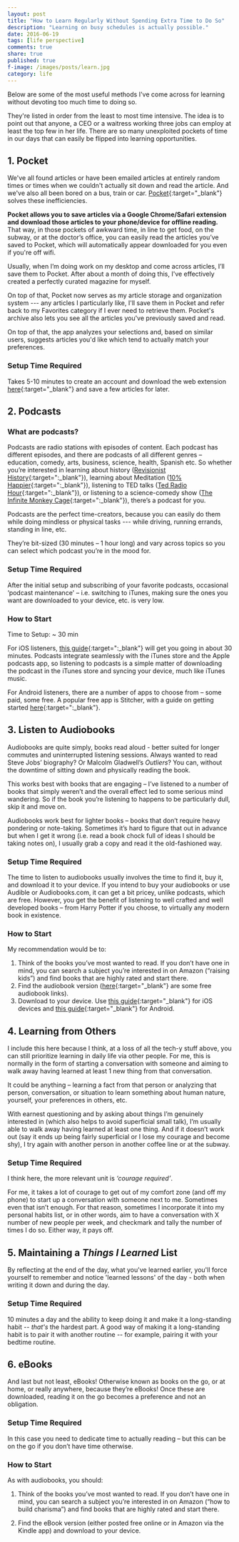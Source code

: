 ```yaml
---
layout: post
title: "How to Learn Regularly Without Spending Extra Time to Do So"
description: "Learning on busy schedules is actually possible."
date: 2016-06-19
tags: [life perspective]
comments: true
share: true
published: true
f-image: /images/posts/learn.jpg
category: life
---
```


Below are some of the most useful methods I've come across for learning without devoting too much time to doing so. 

They're listed in order from the least to most time intensive. The idea is to point out that anyone, a CEO or a waitress working three jobs can employ at least the top few in her life. There are so many unexploited pockets of time in our days that can easily be flipped into learning opportunities. 

## 1. Pocket

We've all found articles or have been emailed articles at entirely random times or times when we couldn't actually sit down and read the article. And we've also all been bored on a bus, train or car. [Pocket](https://getpocket.com/){:target="_blank"} solves these inefficiencies.

__Pocket allows you to save articles via a Google Chrome/Safari extension and download those articles to your phone/device for offline reading.__ That way, in those pockets of awkward time, in line to get food, on the subway, or at the doctor’s office, you can easily read the articles you’ve saved to Pocket, which will automatically appear downloaded for you even if you're off wifi. 

Usually, when I’m doing work on my desktop and come across articles, I’ll save them to Pocket. After about a month of doing this, I've effectively created a perfectly curated magazine for myself. 

On top of that, Pocket now serves as my article storage and organization system --- any articles I particularly like, I'll save them in Pocket and refer back to my Favorites category if I ever need to retrieve them. Pocket's archive also lets you see all the articles you've previously saved and read. 

On top of that, the app analyzes your selections and, based on similar users, suggests articles you'd like which tend to actually match your preferences. 

### Setup Time Required 

Takes 5-10 minutes to create an account and download the web extension [here](https://getpocket.com/){:target="_blank"} and save a few articles for later. 

## 2. Podcasts

### What are podcasts? 

Podcasts are radio stations with episodes of content. Each podcast has different episodes, and there are podcasts of all different genres – education, comedy, arts, business, science, health, Spanish etc. So whether you’re interested in learning about history ([Revisionist History](http://revisionisthistory.com){:target=":_blank"}), learning about Meditation ([10% Happier](http://www.10percenthappier.com){:target=":_blank"}), listening to TED talks ([Ted Radio Hour](http://www.npr.org/podcasts/510298/ted-radio-hour){:target=":_blank"}), or listening to a science-comedy show ([The Infinite Monkey Cage](http://www.bbc.co.uk/programmes/b00snr0w){:target=":_blank"}), there’s a podcast for you. 

Podcasts are the perfect time-creators, because you can easily do them while doing mindless or physical tasks --- while driving, running errands, standing in line, etc.

They’re bit-sized (30 minutes – 1 hour long) and vary across topics so you can select which podcast you’re in the mood for. 

### Setup Time Required

After the initial setup and subscribing of your favorite podcasts, occasional ‘podcast maintenance' – i.e. switching to iTunes, making sure the ones you want are downloaded to your device, etc. is very low. 

### How to Start

Time to Setup: ~ 30 min 

For iOS listeners, [this guide](http://www.everythingicafe.com/listen-to-podcasts-on-iphone/){:target=":_blank"} will get you going in about 30 minutes. Podcasts integrate seamlessly with the iTunes store and the Apple podcasts app, so listening to podcasts is a simple matter of downloading the podcast in the iTunes store and syncing your device, much like iTunes music. 

For Android listeners, there are a number of apps to choose from – some paid, some free. A popular free app is Stitcher, with a guide on getting started [here](http://jeremymccommons.com/business/learn-faster-8-simple-steps-for-stitcher-radio/){:target=":_blank"}. 

## 3. Listen to Audiobooks

Audiobooks are quite simply, books read aloud - better suited for longer commutes and uninterrupted listening sessions. Always wanted to read Steve Jobs’ biography? Or Malcolm Gladwell’s _Outliers_? You can, without the downtime of sitting down and physically reading the book. 

This works best with books that are engaging – I’ve listened to a number of books that simply weren’t and the overall effect led to some serious mind wandering. So if the book you’re listening to happens to be particularly dull, skip it and move on. 

Audiobooks work best for lighter books – books that don’t require heavy pondering or note-taking. Sometimes it’s hard to figure that out in advance but when I get it wrong (i.e. read a book chock full of ideas I should be taking notes on), I usually grab a copy and read it the old-fashioned way. 

### Setup Time Required

The time to listen to audiobooks usually involves the time to find it, buy it, and download it to your device. If you intend to buy your audiobooks or use Audible or Audiobooks.com, it can get a bit pricey, unlike podcasts, which are free. However, you get the benefit of listening to well crafted and well developed books – from Harry Potter if you choose, to virtually any modern book in existence.

### How to Start

My recommendation would be to:
1. Think of the books you’ve most wanted to read. If you don’t have one in mind, you can search a subject you’re interested in on Amazon (“raising kids”) and find books that are highly rated and start there.
2. Find the audiobook version ([here](https://bookriot.com/2016/09/15/11-websites-find-free-audiobooks-online/){:target="_blank"} are some free audiobook links).
3. Download to your device. Use [this guide](https://www.imore.com/how-to-use-audiobooks-ibooks-iphone-ipad){:target="_blank"} for iOS devices and [this guide](http://www.guidingtech.com/31995/audiobooks-android/){:target="_blank"} for Android.


## 4. Learning from Others 

I include this here because I think, at a loss of all the tech-y stuff above, you can still prioritize learning in daily life via other people. For me, this is normally in the form of starting a conversation with someone and aiming to walk away having learned at least 1 new thing from that conversation. 

It could be anything – learning a fact from that person or analyzing that person, conversation, or situation to learn something about human nature, yourself, your preferences in others, etc.

With earnest questioning and by asking about things I’m genuinely interested in (which also helps to avoid superficial small talk), I’m usually able to walk away having learned at least one thing. And if it doesn’t work out (say it ends up being fairly superficial or I lose my courage and become shy), I try again with another person in another coffee line or at the subway. 

### Setup Time Required 
 
I think here, the more relevant unit is _‘courage required’_. 

For me, it takes a lot of courage to get out of my comfort zone (and off my phone) to start up a conversation with someone next to me. Sometimes even that isn’t enough. For that reason, sometimes I incorporate it into my personal habits list, or in other words, aim to have a conversation with X number of new people per week, and checkmark and tally the number of times I do so. Either way, it pays off.

<h2> 5. Maintaining a <i>Things I Learned</i> List </h2>

By reflecting at the end of the day, what you've learned earlier, you'll force yourself to remember and notice 'learned lessons' of the day - both when writing it down and during the day. 

### Setup Time Required

10 minutes a day and the ability to keep doing it and make it a long-standing habit -- *that's* the hardest part. A good way of making it a long-standing habit is to pair it with another routine -- for example, pairing it with your bedtime routine.


## 6. eBooks 

And last but not least, eBooks! Otherwise known as books on the go, or at home, or really anywhere, because they’re eBooks! Once these are downloaded, reading it on the go becomes a preference and not an obligation.   

### Setup Time Required

In this case you need to dedicate time to actually reading – but this can be on the go if you don’t have time otherwise. 

### How to Start

As with audiobooks, you should: 

1. Think of the books you’ve most wanted to read. If you don’t have one in mind, you can search a subject you’re interested in on Amazon (“how to build charisma”) and find books that are highly rated and start there.

2. Find the eBook version (either posted free online or in Amazon via the Kindle app) and download to your device.
